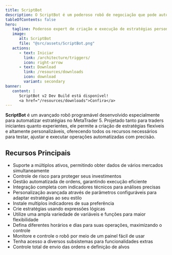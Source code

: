 ```yaml
---
title: ScriptBot
description: O ScriptBot é um poderoso robô de negociação que pode automatizar estratégias de negociação complexas com facilidade.
tableOfContents: false
hero:
   tagline: Poderoso expert de criação e execução de estratégias personalizadas no MetaTrader 5.
   image:
      alt: ScriptBot
      file: "@src/assets/ScriptBot.png"
   actions:
      - text: Iniciar
        link: /architecture/triggers/
        icon: right-arrow
      - text: Download
        link: /resources/downloads
        icon: download
        variant: secondary
banner:
   content: |
      ScriptBot v2 Dev Build está disponível!
      <a href="/resources/downloads">Confira</a>
---
```


**ScriptBot** é um avançado robô programável desenvolvido especialmente para automatizar estratégias no MetaTrader 5. Projetado tanto para traders iniciantes quanto experientes, ele permite a criação de estratégias flexíveis e altamente personalizáveis, oferecendo todos os recursos necessários para testar, ajustar e executar operações automatizadas com precisão.

<!-- O ScriptBot foi desenvolvido com a finalidade de otimizar processos de automação no MetaTrader. Criado para aprimorar, simplificar e automatizar a criação de estratégias, ele reúne um conjunto robusto de recursos, incluindo gatilhos baseados em expressões lógicas, mecanismos de eventos, filtros inteligentes, integração total com indicadores e diversos subsistemas avançados. Com o ScriptBot, o trader transforma ideias em operações automatizadas de forma prática, flexível e totalmente personalizada, tornando possível construir um operacional completo e eficiente, sem depender de programação avançada. -->

## Recursos Principais

-  Suporte a múltiplos ativos, permitindo obter dados de vários mercados simultaneamente
-  Controle de risco para proteger seus investimentos
-  Gestão automatizada de ordens, garantindo execução eficiente
-  Integração completa com indicadores técnicos para análises precisas
-  Personalização avançada através de parâmetros configuráveis para adaptar estratégias ao seu estilo
-  Instale multiplos indicadores de sua preferência
-  Crie estratégias usando expressões lógicas
-  Utilize uma ampla variedade de variáveis e funções para maior flexibilidade
-  Defina diferentes horários e dias para suas operações, maximizando o controle
-  Monitore e controle o robô por meio de um painel fácil de usar
-  Tenha acesso a diversos subsistemas para funcionalidades extras
-  Controle total de envio das ordens e definição de alvos
